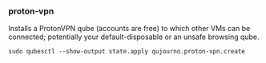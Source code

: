 ### proton-vpn

Installs a ProtonVPN qube (accounts are free) to which other VMs can be connected; potentially your default-disposable or an unsafe browsing qube.

```
sudo qubesctl --show-output state.apply qujourno.proton-vpn.create
```